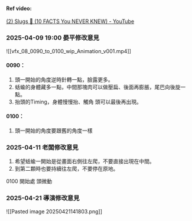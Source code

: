 #### Ref video:
[(2) Slugs 🤩 (10 FACTS You NEVER KNEW) - YouTube](https://www.youtube.com/watch?v=BhGgyEzsMBk)

### 2025-04-09 19:00 晏平修改意見
![[vfx_08_0090_to_0100_wip_Animation_v001.mp4]]
#### 0090：
1. 頭一開始的角度逆時針轉一點，臉露更多。
2. 蛞蝓的身體藏多一點，中間那塊肉可以做壓扁、後面再膨脹，尾巴向後旋一點。
3. 抬頭的Timing，身體慢慢抬、觸角 頭可以最後再出現。

#### 0100：
1. 頭一開始的角度要跟舊的角度一樣

### 2025-04-11 老闆修改意見
1. 希望蛞蝓一開始是從畫面右側往左爬，不要直接出現在中間。 
2. 到第二顆時也要持續往左爬，不要停在原地。

0100
開始處 頭微動

### 2025-04-21 導演修改意見
![[Pasted image 20250421141803.png]]